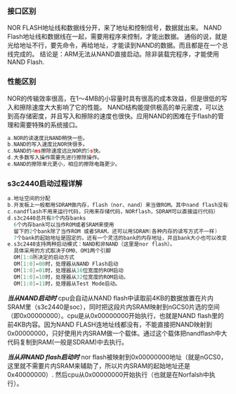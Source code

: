### 接口区别

NOR FLASH地址线和数据线分开，来了地址和控制信号，数据就出来。
NAND Flash地址线和数据线在一起，需要用程序来控制，才能出数据。
通俗的说，就是光给地址不行，要先命令，再给地址，才能读到NAND的数据。而且都是在一个总线完成的。
结论是：ARM无法从NAND直接启动。除非装载完程序，才能使用NAND Flash.

### 性能区别

NOR的传输效率很高，在1～4MB的小容量时具有很高的成本效益，但是很低的写入和擦除速度大大影响了它的性能。 NAND结构能提供极高的单元密度，可以达到高存储密度，并且写入和擦除的速度也很快。应用NAND的困难在于flash的管理和需要特殊的系统接口。

```c
a.NOR的读速度比NAND稍快一些。
b.NAND的写入速度比NOR快很多。
c.NAND的4ms擦除速度远比NOR的5s快。
d.大多数写入操作需要先进行擦除操作。
e.NAND的擦除单元更小，相应的擦除电路更少。
```

### s3c2440启动过程详解

```c
a.地址空间的分配
b.开发板上一般都用SDRAM做内存，flash（nor、nand）来当做ROM。其中nand flash没有地址线，一次至少要读一页(512B).其他两个有地址线
c.nandflash不用来运行代码，只用来存储代码，NORflash，SDRAM可以直接运行代码）
d.s3c2440总共有8个内存banks
  6个内存bank可以当作ROM或者SRAM来使用
  留下的2个bank除了当作ROM 或者SRAM，还可以用SDRAM(各种内存的读写方式不一样)
  7个bank的起始地址是固定的，还有一个灵活的bank的内存地址，并且bank大小也可以改变
e.s3c2440支持两种启动模式：NAND和非NAND（这里是nor flash）。
  具体采用的方式取决于OM0、OM1两个引脚
  OM[1:0所决定的启动方式
  OM[1:0]=00时，处理器从NAND Flash启动
  OM[1:0]=01时，处理器从16位宽度的ROM启动
  OM[1:0]=10时，处理器从32位宽度的ROM启动。
  OM[1:0]=11时，处理器从Test Mode启动。
```

***当从NAND启动时***
cpu会自动从NAND flash中读取前4KB的数据放置在片内SRAM里（s3c2440是soc），同时把这段片内SRAM映射到nGCS0片选的空间（即0x00000000）。cpu是从0x00000000开始执行，也就是NAND flash里的前4KB内容。因为NAND FLASH连地址线都没有，不能直接把NAND映射到0x00000000，只好使用片内SRAM做一个载体。通过这个载体把nandflash中大代码复制到RAM(一般是SDRAM)中去执行。

***当从非NAND flash启动时***
nor flash被映射到0x00000000地址（就是nGCS0，这里就不需要片内SRAM来辅助了，所以片内SRAM的起始地址还是0x40000000）. 然后cpu从0x00000000开始执行（也就是在Norfalsh中执行）。

 
